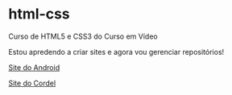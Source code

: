 # html-css
 Curso de HTML5 e CSS3 do Curso em Vídeo

 Estou apredendo a criar sites e agora vou gerenciar repositórios!

 <a href= "https://neon-ventura.github.io/projeto-android/">Site do Android</a>

 <a href= "https://neon-ventura.github.io/projeto-cordel/">Site do Cordel</a>
